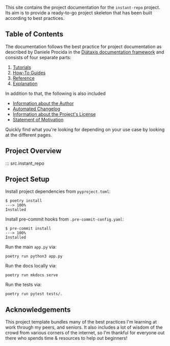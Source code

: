 This site contains the project documentation for the
`instant-repo` project.
Its aim is to provide a ready-to-go project skeleton that has been built according to best practices.

## Table of Contents

The documentation follows the best practice for
project documentation as described by Daniele Procida
in the [Diátaxis documentation framework](https://diataxis.fr/)
and consists of four separate parts:

1. [Tutorials](tutorials.md)
2. [How-To Guides](how-to-guides.md)
3. [Reference](reference.md)
4. [Explanation](explanation.md)

In addition to that, the following is also included

- [Information about the Author](author.md)
- [Automated Changelog](changelog.md)
- [Information about the Project's License](license.md)
- [Statement of Motivation](motivation.md)

Quickly find what you're looking for depending on
your use case by looking at the different pages.

## Project Overview

::: src.instant_repo

## Project Setup

Install project dependencies from `pyproject.toml`:

<!-- termynal -->

```
$ poetry install
---> 100%
Installed
```

Install pre-commit hooks from `.pre-commit-config.yaml`:

<!-- termynal -->

```
$ pre-commit install
---> 100%
Installed
```

Run the main `app.py` via:

```
poetry run python3 app.py
```

Run the docs locally via:

```
poetry run mkdocs serve
```

Run the tests via:

```
poetry run pytest tests/.
```

## Acknowledgements

This project template bundles many of the best practices I'm learning at work through my peers, and seniors. It also includes a lot of wisdom of the crowd from various corners of the internet, so I'm thankful for everyone out there who spends time & resources to help out beginners!
